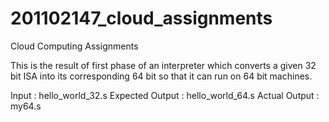 # 201102147_cloud_assignments
Cloud Computing Assignments

This is the result of first phase of an interpreter which converts a given 32 bit ISA into its corresponding 64 bit so that it can run on 64 bit machines. 

Input 		 : hello_world_32.s
Expected Output  : hello_world_64.s
Actual Output    : my64.s
